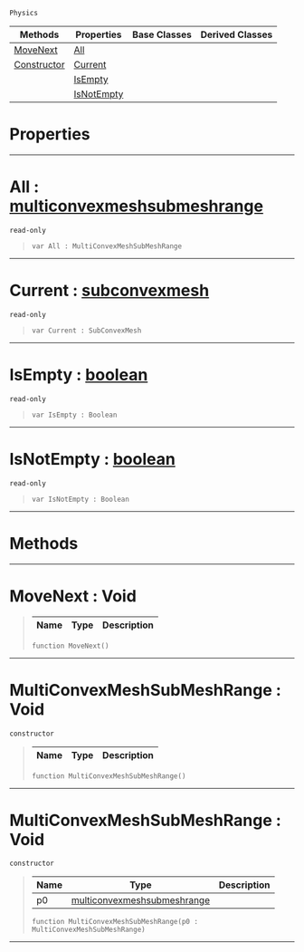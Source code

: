  `Physics`

|Methods|Properties|Base Classes|Derived Classes|
|---|---|---|---|
|[ MoveNext](https://github.com/zeroengineteam/ZeroDocs/code_reference/class_reference/multiconvexmeshsubmeshrange.markdown#movenext-void)|[ All](https://github.com/zeroengineteam/ZeroDocs/code_reference/class_reference/multiconvexmeshsubmeshrange.markdown#all-zero-engine-document)| | |
|[ Constructor](https://github.com/zeroengineteam/ZeroDocs/code_reference/class_reference/multiconvexmeshsubmeshrange.markdown#multiconvexmeshsubmeshra)|[ Current](https://github.com/zeroengineteam/ZeroDocs/code_reference/class_reference/multiconvexmeshsubmeshrange.markdown#current-zero-engine-docu)| | |
| |[ IsEmpty](https://github.com/zeroengineteam/ZeroDocs/code_reference/class_reference/multiconvexmeshsubmeshrange.markdown#isempty-zero-engine-docu)| | |
| |[ IsNotEmpty](https://github.com/zeroengineteam/ZeroDocs/code_reference/class_reference/multiconvexmeshsubmeshrange.markdown#isnotempty-zero-engine-d)| | |


 #  Properties


---  
 #  All : [multiconvexmeshsubmeshrange](https://github.com/zeroengineteam/ZeroDocs/code_reference/class_reference/multiconvexmeshsubmeshrange.markdown)

 `read-only`

> 
> ``` lang=cpp, name=Zilch
> var All : MultiConvexMeshSubMeshRange


---  
 #  Current : [subconvexmesh](https://github.com/zeroengineteam/ZeroDocs/code_reference/class_reference/subconvexmesh.markdown)

 `read-only`

> 
> ``` lang=cpp, name=Zilch
> var Current : SubConvexMesh


---  
 #  IsEmpty : [boolean](https://github.com/zeroengineteam/ZeroDocs/code_reference/zilch_base_types/boolean.markdown)

 `read-only`

> 
> ``` lang=cpp, name=Zilch
> var IsEmpty : Boolean


---  
 #  IsNotEmpty : [boolean](https://github.com/zeroengineteam/ZeroDocs/code_reference/zilch_base_types/boolean.markdown)

 `read-only`

> 
> ``` lang=cpp, name=Zilch
> var IsNotEmpty : Boolean


---  
 #  Methods


---  
 #  MoveNext : Void

> 
> |Name|Type|Description|
> |---|---|---|
> ``` lang=cpp, name=Zilch
> function MoveNext()
> ``` 


---  
 #  MultiConvexMeshSubMeshRange : Void

 `constructor`

> 
> |Name|Type|Description|
> |---|---|---|
> ``` lang=cpp, name=Zilch
> function MultiConvexMeshSubMeshRange()
> ``` 


---  
 #  MultiConvexMeshSubMeshRange : Void

 `constructor`

> 
> |Name|Type|Description|
> |---|---|---|
> |p0|[multiconvexmeshsubmeshrange](https://github.com/zeroengineteam/ZeroDocs/code_reference/class_reference/multiconvexmeshsubmeshrange.markdown)| |
> ``` lang=cpp, name=Zilch
> function MultiConvexMeshSubMeshRange(p0 : MultiConvexMeshSubMeshRange)
> ``` 


---  
 

 